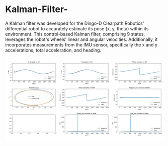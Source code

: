 # Kalman-Filter-
A Kalman filter was developed for the Dingo-D Clearpath Robotics' differential robot to accurately estimate its pose (x, y, theta) within its environment. This control-based Kalman filter, comprising 9 states, leverages the robot's wheels' linear and angular velocities. Additionally, it incorporates measurements from the IMU sensor, specifically the x and y accelerations, total acceleration, and heading.

![image](KF_results.png)
